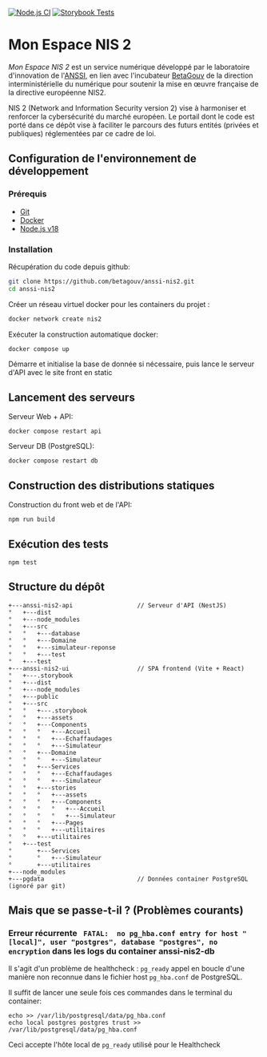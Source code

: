 [![Node.js CI](https://github.com/betagouv/anssi-nis2/actions/workflows/node.js.yml/badge.svg)](https://github.com/betagouv/anssi-nis2/actions/workflows/node.js.yml)
[![Storybook Tests](https://github.com/betagouv/anssi-nis2/actions/workflows/storybook-build.yml/badge.svg)](https://github.com/betagouv/anssi-nis2/actions/workflows/storybook-build.yml)

# Mon Espace NIS 2

_Mon Espace NIS 2_ est un service numérique développé par le laboratoire
d'innovation de l'[ANSSI](https://www.ssi.gouv.fr/), en lien avec l'incubateur
[BetaGouv](https://beta.gouv.fr/) de la direction interministérielle du
numérique pour soutenir la mise en œuvre française de la directive européenne NIS2.

NIS 2 (Network and Information Security version 2) vise à harmoniser et renforcer la cybersécurité du marché européen.
Le portail dont le code est porté dans ce dépôt vise à faciliter le parcours des futurs entités (privées et publiques)
réglementées par ce cadre de loi.

## Configuration de l'environnement de développement

### Prérequis

- [Git](https://git-scm.com/)
- [Docker](https://www.docker.com/)
- [Node.js v18](https://nodejs.org/en/)

### Installation

Récupération du code depuis github:

```sh
git clone https://github.com/betagouv/anssi-nis2.git
cd anssi-nis2
```

Créer un réseau virtuel docker pour les containers du projet :

```sh
docker network create nis2
```

Exécuter la construction automatique docker:

```shell
docker compose up
```

Démarre et initialise la base de donnée si nécessaire, puis lance le serveur d'API avec le site front en static

## Lancement des serveurs

Serveur Web + API:

```shell
docker compose restart api
```

Serveur DB (PostgreSQL):

```shell
docker compose restart db
```

## Construction des distributions statiques

Construction du front web et de l'API:

```shell
npm run build
```

## Exécution des tests

```shell
npm test
```

## Structure du dépôt

```text
+---anssi-nis2-api                  // Serveur d'API (NestJS)
°   +---dist
°   +---node_modules
°   +---src
°   °   +---database
°   °   +---Domaine
°   °   +---simulateur-reponse
°   °   +---test
°   +---test
+---anssi-nis2-ui                   // SPA frontend (Vite + React)
°   +---.storybook
°   +---dist
°   +---node_modules
°   +---public
°   +---src
°   °   +---.storybook
°   °   +---assets
°   °   +---Components
°   °   °   +---Accueil
°   °   °   +---Echaffaudages
°   °   °   +---Simulateur
°   °   +---Domaine
°   °   °   +---Simulateur
°   °   +---Services
°   °   °   +---Echaffaudages
°   °   °   +---Simulateur
°   °   +---stories
°   °   °   +---assets
°   °   °   +---Components
°   °   °   °   +---Accueil
°   °   °   °   +---Simulateur
°   °   °   +---Pages
°   °   °   +---utilitaires
°   °   +---utilitaires
°   +---test
°       +---Services
°       °   +---Simulateur
°       +---utilitaires
+---node_modules
+---pgdata                          // Données container PostgreSQL (ignoré par git)
```

## Mais que se passe-t-il ? (Problèmes courants)

### Erreur récurrente ` FATAL:  no pg_hba.conf entry for host "[local]", user "postgres", database "postgres", no encryption` dans les logs du container anssi-nis2-db

Il s'agit d'un problème de healthcheck : `pg_ready` appel en boucle d'une manière non reconnue dans le fichier
host `pg_hba.conf` de PostgreSQL.

Il suffit de lancer une seule fois ces commandes dans le terminal du container:

```shell
echo >> /var/lib/postgresql/data/pg_hba.conf
echo local postgres postgres trust >> /var/lib/postgresql/data/pg_hba.conf
```

Ceci accepte l'hôte local de `pg_ready` utilisé pour le Healthcheck